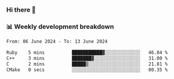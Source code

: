 ### Hi there 👋

### 📊 Weekly development breakdown
<!--START_SECTION:waka-->

```txt
From: 06 June 2024 - To: 13 June 2024

Ruby    5 mins          ███████████▓░░░░░░░░░░░░░   46.84 %
C++     3 mins          ███████▓░░░░░░░░░░░░░░░░░   31.00 %
C       2 mins          █████▒░░░░░░░░░░░░░░░░░░░   21.81 %
CMake   0 secs          ░░░░░░░░░░░░░░░░░░░░░░░░░   00.35 %
```

<!--END_SECTION:waka-->
